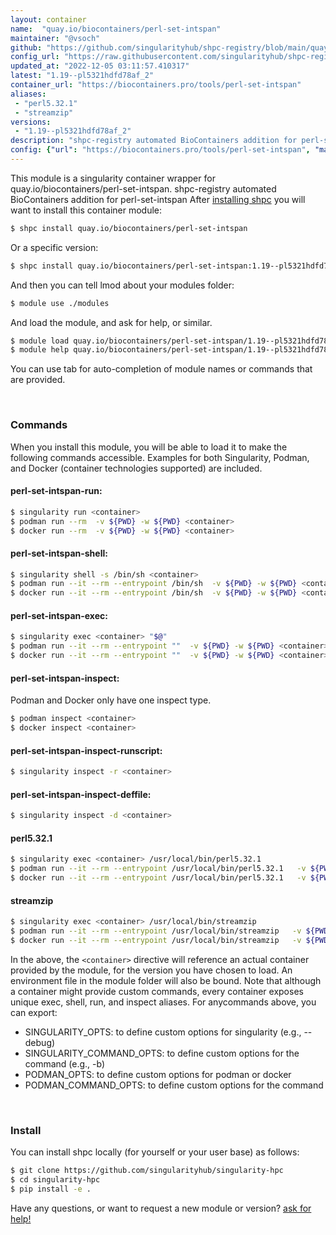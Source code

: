```yaml
---
layout: container
name:  "quay.io/biocontainers/perl-set-intspan"
maintainer: "@vsoch"
github: "https://github.com/singularityhub/shpc-registry/blob/main/quay.io/biocontainers/perl-set-intspan/container.yaml"
config_url: "https://raw.githubusercontent.com/singularityhub/shpc-registry/main/quay.io/biocontainers/perl-set-intspan/container.yaml"
updated_at: "2022-12-05 03:11:57.410317"
latest: "1.19--pl5321hdfd78af_2"
container_url: "https://biocontainers.pro/tools/perl-set-intspan"
aliases:
 - "perl5.32.1"
 - "streamzip"
versions:
 - "1.19--pl5321hdfd78af_2"
description: "shpc-registry automated BioContainers addition for perl-set-intspan"
config: {"url": "https://biocontainers.pro/tools/perl-set-intspan", "maintainer": "@vsoch", "description": "shpc-registry automated BioContainers addition for perl-set-intspan", "latest": {"1.19--pl5321hdfd78af_2": "sha256:f118d80aa58fbdbc9bfce89df5cf664d87dad31d294341a90b3c222eda907401"}, "tags": {"1.19--pl5321hdfd78af_2": "sha256:f118d80aa58fbdbc9bfce89df5cf664d87dad31d294341a90b3c222eda907401"}, "docker": "quay.io/biocontainers/perl-set-intspan", "aliases": {"perl5.32.1": "/usr/local/bin/perl5.32.1", "streamzip": "/usr/local/bin/streamzip"}}
---
```


This module is a singularity container wrapper for quay.io/biocontainers/perl-set-intspan.
shpc-registry automated BioContainers addition for perl-set-intspan
After [installing shpc](#install) you will want to install this container module:


```bash
$ shpc install quay.io/biocontainers/perl-set-intspan
```

Or a specific version:

```bash
$ shpc install quay.io/biocontainers/perl-set-intspan:1.19--pl5321hdfd78af_2
```

And then you can tell lmod about your modules folder:

```bash
$ module use ./modules
```

And load the module, and ask for help, or similar.

```bash
$ module load quay.io/biocontainers/perl-set-intspan/1.19--pl5321hdfd78af_2
$ module help quay.io/biocontainers/perl-set-intspan/1.19--pl5321hdfd78af_2
```

You can use tab for auto-completion of module names or commands that are provided.

<br>

### Commands

When you install this module, you will be able to load it to make the following commands accessible.
Examples for both Singularity, Podman, and Docker (container technologies supported) are included.

#### perl-set-intspan-run:

```bash
$ singularity run <container>
$ podman run --rm  -v ${PWD} -w ${PWD} <container>
$ docker run --rm  -v ${PWD} -w ${PWD} <container>
```

#### perl-set-intspan-shell:

```bash
$ singularity shell -s /bin/sh <container>
$ podman run --it --rm --entrypoint /bin/sh  -v ${PWD} -w ${PWD} <container>
$ docker run --it --rm --entrypoint /bin/sh  -v ${PWD} -w ${PWD} <container>
```

#### perl-set-intspan-exec:

```bash
$ singularity exec <container> "$@"
$ podman run --it --rm --entrypoint ""  -v ${PWD} -w ${PWD} <container> "$@"
$ docker run --it --rm --entrypoint ""  -v ${PWD} -w ${PWD} <container> "$@"
```

#### perl-set-intspan-inspect:

Podman and Docker only have one inspect type.

```bash
$ podman inspect <container>
$ docker inspect <container>
```

#### perl-set-intspan-inspect-runscript:

```bash
$ singularity inspect -r <container>
```

#### perl-set-intspan-inspect-deffile:

```bash
$ singularity inspect -d <container>
```


#### perl5.32.1

```bash
$ singularity exec <container> /usr/local/bin/perl5.32.1
$ podman run --it --rm --entrypoint /usr/local/bin/perl5.32.1   -v ${PWD} -w ${PWD} <container> -c " $@"
$ docker run --it --rm --entrypoint /usr/local/bin/perl5.32.1   -v ${PWD} -w ${PWD} <container> -c " $@"
```


#### streamzip

```bash
$ singularity exec <container> /usr/local/bin/streamzip
$ podman run --it --rm --entrypoint /usr/local/bin/streamzip   -v ${PWD} -w ${PWD} <container> -c " $@"
$ docker run --it --rm --entrypoint /usr/local/bin/streamzip   -v ${PWD} -w ${PWD} <container> -c " $@"
```



In the above, the `<container>` directive will reference an actual container provided
by the module, for the version you have chosen to load. An environment file in the
module folder will also be bound. Note that although a container
might provide custom commands, every container exposes unique exec, shell, run, and
inspect aliases. For anycommands above, you can export:

 - SINGULARITY_OPTS: to define custom options for singularity (e.g., --debug)
 - SINGULARITY_COMMAND_OPTS: to define custom options for the command (e.g., -b)
 - PODMAN_OPTS: to define custom options for podman or docker
 - PODMAN_COMMAND_OPTS: to define custom options for the command

<br>

### Install

You can install shpc locally (for yourself or your user base) as follows:

```bash
$ git clone https://github.com/singularityhub/singularity-hpc
$ cd singularity-hpc
$ pip install -e .
```

Have any questions, or want to request a new module or version? [ask for help!](https://github.com/singularityhub/singularity-hpc/issues)
